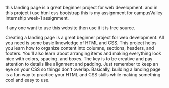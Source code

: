 this landing page is a great beginner project for web development.
and in this project i use 
  html
  css
  bootstrap
this is my assignment for campusValley Internship week-1 assignment.

if any one want to use this website then use it it is free source.

Creating a landing page is a great beginner project for web development. 
All you need is some basic knowledge of HTML and CSS. This project helps you learn how to organize content into columns, 
sections, headers, and footers. You'll also learn about arranging items and making everything look nice with colors, 
spacing, and boxes. The key is to be creative and pay attention to details like alignment and padding.
Just remember to keep an eye on your CSS so things don't overlap. Basically,
building a landing page is a fun way to practice your HTML and CSS skills while making something cool and easy to use.
